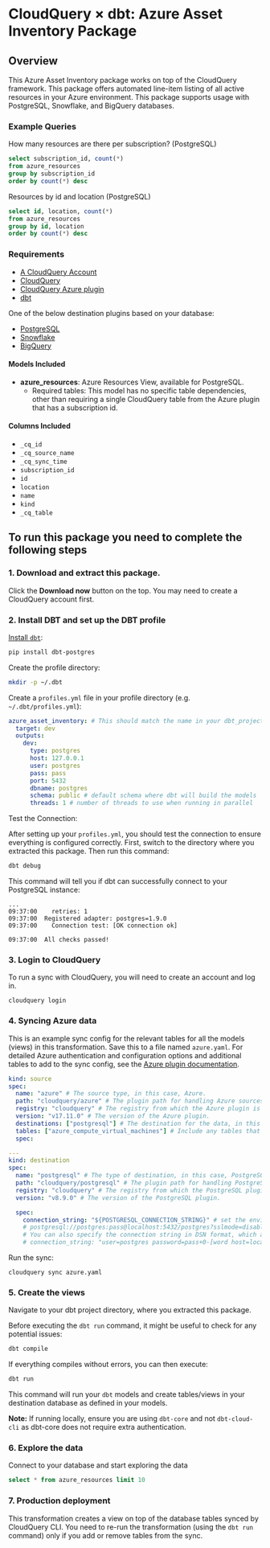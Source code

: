 # CloudQuery &times; dbt: Azure Asset Inventory Package

## Overview

This Azure Asset Inventory package works on top of the CloudQuery framework. This package offers automated line-item listing of all active resources in your Azure environment. This package supports usage with PostgreSQL, Snowflake, and BigQuery databases.

### Example Queries

How many resources are there per subscription? (PostgreSQL)

```sql
select subscription_id, count(*)
from azure_resources
group by subscription_id
order by count(*) desc
```

Resources by id and location (PostgreSQL)

```sql
select id, location, count(*)
from azure_resources
group by id, location
order by count(*) desc
```

### Requirements

- [A CloudQuery Account](https://www.cloudquery.io/auth/register)
- [CloudQuery](https://cloud.cloudquery.io/getting-started/)
- [CloudQuery Azure plugin](https://hub.cloudquery.io/plugins/source/cloudquery/azure)
- [dbt](https://docs.getdbt.com/docs/core/pip-install)

One of the below destination plugins based on your database:

- [PostgreSQL](https://hub.cloudquery.io/plugins/destination/cloudquery/postgresql)
- [Snowflake](https://hub.cloudquery.io/plugins/destination/cloudquery/snowflake)
- [BigQuery](https://hub.cloudquery.io/plugins/destination/cloudquery/bigquery)

#### Models Included

- **azure_resources**: Azure Resources View, available for PostgreSQL.
  - Required tables: This model has no specific table dependencies, other than requiring a single CloudQuery table from the Azure plugin that has a subscription id.

#### Columns Included

- `_cq_id`
- `_cq_source_name`
- `_cq_sync_time`
- `subscription_id`
- `id`
- `location`
- `name`
- `kind`
- `_cq_table`

## To run this package you need to complete the following steps

### 1. Download and extract this package.

Click the **Download now** button on the top. You may need to create a CloudQuery account first.

### 2. Install DBT and set up the DBT profile

[Install `dbt`](https://docs.getdbt.com/docs/core/pip-install):

```bash
pip install dbt-postgres
```

Create the profile directory:

```bash
mkdir -p ~/.dbt
```

Create a `profiles.yml` file in your profile directory (e.g. `~/.dbt/profiles.yml`):

```yaml
azure_asset_inventory: # This should match the name in your dbt_project.yml
  target: dev
  outputs:
    dev:
      type: postgres
      host: 127.0.0.1
      user: postgres
      pass: pass
      port: 5432
      dbname: postgres
      schema: public # default schema where dbt will build the models
      threads: 1 # number of threads to use when running in parallel
```

Test the Connection:

After setting up your `profiles.yml`, you should test the connection to ensure everything is configured correctly. First, switch to the directory where you extracted this package. Then run this command:

```bash
dbt debug
```

This command will tell you if dbt can successfully connect to your PostgreSQL instance:

```
...
09:37:00    retries: 1
09:37:00  Registered adapter: postgres=1.9.0
09:37:00    Connection test: [OK connection ok]

09:37:00  All checks passed!
```

### 3. Login to CloudQuery

To run a sync with CloudQuery, you will need to create an account and log in.

```
cloudquery login
```

### 4. Syncing Azure data

This is an example sync config for the relevant tables for all the models (views) in this transformation. Save this to a file named `azure.yaml`.
For detailed Azure authentication and configuration options and additional tables to add to the sync config, see the [Azure plugin documentation](https://hub.cloudquery.io/plugins/source/cloudquery/azure/latest/docs).

```yml
kind: source
spec:
  name: "azure" # The source type, in this case, Azure.
  path: "cloudquery/azure" # The plugin path for handling Azure sources.
  registry: "cloudquery" # The registry from which the Azure plugin is sourced.
  version: "v17.11.0" # The version of the Azure plugin.
  destinations: ["postgresql"] # The destination for the data, in this case, PostgreSQL.
  tables: ["azure_compute_virtual_machines"] # Include any tables that meet your requirements, separated by commas
  spec:

---
kind: destination
spec:
  name: "postgresql" # The type of destination, in this case, PostgreSQL.
  path: "cloudquery/postgresql" # The plugin path for handling PostgreSQL as a destination.
  registry: "cloudquery" # The registry from which the PostgreSQL plugin is sourced.
  version: "v8.9.0" # The version of the PostgreSQL plugin.

  spec:
    connection_string: "${POSTGRESQL_CONNECTION_STRING}" # set the environment variable in a format like
    # postgresql://postgres:pass@localhost:5432/postgres?sslmode=disable
    # You can also specify the connection string in DSN format, which allows for special characters in the password:
    # connection_string: "user=postgres password=pass+0-[word host=localhost port=5432 dbname=postgres"
```

Run the sync:

```shell
cloudquery sync azure.yaml
```

### 5. Create the views

Navigate to your dbt project directory, where you extracted this package.

Before executing the `dbt run` command, it might be useful to check for any potential issues:

```bash
dbt compile
```

If everything compiles without errors, you can then execute:

```bash
dbt run
```

This command will run your `dbt` models and create tables/views in your destination database as defined in your models.

**Note:** If running locally, ensure you are using `dbt-core` and not `dbt-cloud-cli` as dbt-core does not require extra authentication.

### 6. Explore the data

Connect to your database and start exploring the data

```sql
select * from azure_resources limit 10
```

### 7. Production deployment

This transformation creates a view on top of the database tables synced by CloudQuery CLI. You need to re-run the transformation (using the `dbt run` command) only if you add or remove tables from the sync.
